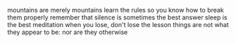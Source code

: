 mountains are merely mountains
learn the rules so you know how to break them properly
remember that silence is sometimes the best answer
sleep is the best meditation
when you lose, don't lose the lesson
things are not what they appear to be: nor are they otherwise